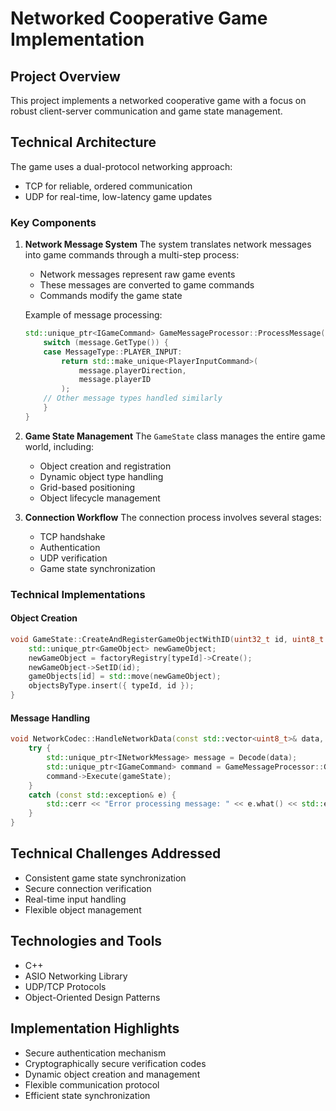 # Networked Cooperative Game Implementation

## Project Overview

This project implements a networked cooperative game with a focus on robust client-server communication and game state management.

## Technical Architecture

The game uses a dual-protocol networking approach:
- TCP for reliable, ordered communication
- UDP for real-time, low-latency game updates

### Key Components

1. **Network Message System**
   The system translates network messages into game commands through a multi-step process:
   - Network messages represent raw game events
   - These messages are converted to game commands
   - Commands modify the game state

   Example of message processing:
   ```cpp
   std::unique_ptr<IGameCommand> GameMessageProcessor::ProcessMessage(const INetworkMessage& message) {
       switch (message.GetType()) {
       case MessageType::PLAYER_INPUT:
           return std::make_unique<PlayerInputCommand>(
               message.playerDirection, 
               message.playerID
           );
       // Other message types handled similarly
       }
   }
   ```

2. **Game State Management**
   The `GameState` class manages the entire game world, including:
   - Object creation and registration
   - Dynamic object type handling
   - Grid-based positioning
   - Object lifecycle management

3. **Connection Workflow**
   The connection process involves several stages:
   - TCP handshake
   - Authentication
   - UDP verification
   - Game state synchronization

### Technical Implementations

#### Object Creation
```cpp
void GameState::CreateAndRegisterGameObjectWithID(uint32_t id, uint8_t typeId, bool fromNetwork) {
    std::unique_ptr<GameObject> newGameObject;
    newGameObject = factoryRegistry[typeId]->Create();
    newGameObject->SetID(id);
    gameObjects[id] = std::move(newGameObject);
    objectsByType.insert({ typeId, id });
}
```

#### Message Handling
```cpp
void NetworkCodec::HandleNetworkData(const std::vector<uint8_t>& data, GameState& gameState) {
    try {
        std::unique_ptr<INetworkMessage> message = Decode(data);
        std::unique_ptr<IGameCommand> command = GameMessageProcessor::GetInstance().ProcessMessage(*message);
        command->Execute(gameState);
    }
    catch (const std::exception& e) {
        std::cerr << "Error processing message: " << e.what() << std::endl;
    }
} 
```

## Technical Challenges Addressed

- Consistent game state synchronization
- Secure connection verification
- Real-time input handling
- Flexible object management

## Technologies and Tools

- C++
- ASIO Networking Library
- UDP/TCP Protocols
- Object-Oriented Design Patterns

## Implementation Highlights

- Secure authentication mechanism
- Cryptographically secure verification codes
- Dynamic object creation and management
- Flexible communication protocol
- Efficient state synchronization

